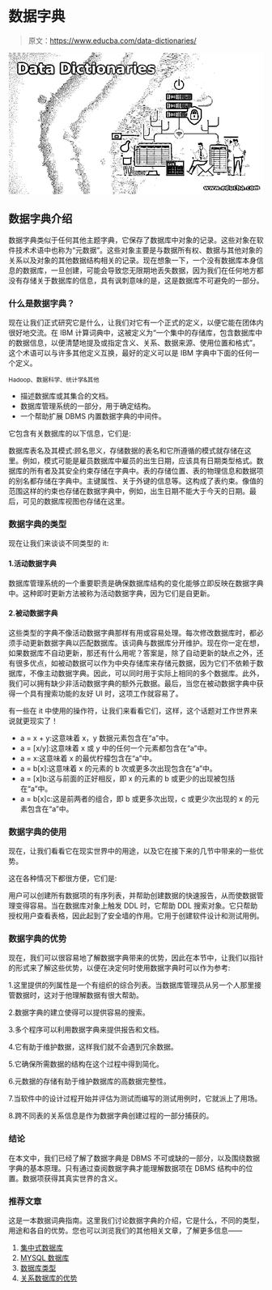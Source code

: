 # 数据字典

> 原文：<https://www.educba.com/data-dictionaries/>

![Data Dictionaries](img/87d62314f7983624acfe547cdebff057.png)



## 数据字典介绍

数据字典类似于任何其他主题字典，它保存了数据库中对象的记录。这些对象在软件技术术语中也称为“元数据”。这些对象主要是与数据所有权、数据与其他对象的关系以及对象的其他数据结构相关的记录。现在想象一下，一个没有数据库本身信息的数据库，一旦创建，可能会导致您无限期地丢失数据，因为我们在任何地方都没有存储关于数据库的信息，具有讽刺意味的是，这是数据库不可避免的一部分。

### 什么是数据字典？

现在让我们正式研究它是什么，让我们对它有一个正式的定义，以便它能在团体内很好地交流。在 IBM 计算词典中，这被定义为“一个集中的存储库，包含数据库中的数据信息，以便清楚地提及或指定含义、关系、数据来源、使用位置和格式”。这个术语可以与许多其他定义互换，最好的定义可以是 IBM 字典中下面的任何一个定义。

<small>Hadoop、数据科学、统计学&其他</small>

*   描述数据库或其集合的文档。
*   数据库管理系统的一部分，用于确定结构。
*   一个帮助扩展 DBMS 内置数据字典的中间件。

它包含有关数据库的以下信息，它们是:

数据库表名及其模式:顾名思义，存储数据的表名和它所遵循的模式就存储在这里。例如，模式可能是雇员数据库中雇员的出生日期，应该具有日期类型格式。数据库的所有者及其安全约束存储在字典中。表的存储位置、表的物理信息和数据项的别名都存储在字典中。主键属性、关于外键的信息等。这构成了表约束。像值的范围这样的约束也存储在数据字典中，例如，出生日期不能大于今天的日期。最后，可见的数据库视图也存储在这里。

### 数据字典的类型

现在让我们来谈谈不同类型的 it:

#### 1.活动数据字典

数据库管理系统的一个重要职责是确保数据库结构的变化能够立即反映在数据字典中。这种即时更新方法被称为活动数据字典，因为它们是自更新。

#### 2.被动数据字典

这些类型的字典不像活动数据字典那样有用或容易处理。每次修改数据库时，都必须手动更新数据字典以匹配数据库。该词典与数据库分开维护。现在你一定在想，如果数据库不自动更新，那还有什么用呢？答案是，除了自动更新的缺点之外，还有很多优点，如被动数据可以作为中央存储库来存储元数据，因为它们不依赖于数据库，不像主动数据字典。因此，可以同时用于实际上相同的多个数据库。此外，我们可以拥有缺少非活动数据字典的额外元数据。最后，当您在被动数据字典中获得一个具有搜索功能的友好 UI 时，这项工作就容易了。

有一些在 it 中使用的操作符，让我们来看看它们，这样，这个话题对工作世界来说就更现实了！

*   a = x + y:这意味着 x，y 数据元素包含在“a”中。
*   a = [x/y]:这意味着 x 或 y 中的任何一个元素都包含在“a”中。
*   a = x:这意味着 x 的最优柠檬包含在“a”中。
*   a = b[x]:这意味着 x 的元素的 b 次或更多次出现包含在“a”中。
*   a = [x]b:这与前面的正好相反，即 x 的元素的 b 或更少的出现被包括在“a”中。
*   a = b[x]c:这是前两者的组合，即 b 或更多次出现，c 或更少次出现的 x 的元素包含在“a”中。

### 数据字典的使用

现在，让我们看看它在现实世界中的用途，以及它在接下来的几节中带来的一些优势。

这在各种情况下都很方便，它们是:

用户可以创建所有数据项的有序列表，并帮助创建数据的快速报告，从而使数据管理变得容易。当在数据库对象上触发 DDL 时，它帮助 DDL 搜索对象。它只帮助授权用户查看表格，因此起到了安全墙的作用。它用于创建软件设计和测试用例。

### 数据字典的优势

现在，我们可以很容易地了解数据字典带来的优势，因此在本节中，让我们以指针的形式来了解这些优势，以便在决定何时使用数据字典时可以作为参考:

1.这里提供的列属性是一个有组织的综合列表。当数据库管理员从另一个人那里接管数据时，这对于他理解数据有很大帮助。

2.数据字典的建立使得可以提供容易的搜索。

3.多个程序可以利用数据字典来提供报告和文档。

4.它有助于维护数据，这样我们就不会遇到冗余数据。

5.它确保所需数据的结构在这个过程中得到简化。

6.元数据的存储有助于维护数据库的高数据完整性。

7.当软件中的设计过程开始并评估为测试而编写的测试用例时，它就派上了用场。

8.跨不同表的关系信息是作为数据字典创建过程的一部分捕获的。

### 结论

在本文中，我们已经了解了数据字典是 DBMS 不可或缺的一部分，以及围绕数据字典的基本原理。只有通过查阅数据字典才能理解数据项在 DBMS 结构中的位置。数据项获得其真实世界的含义。

### 推荐文章

这是一本数据词典指南。这里我们讨论数据字典的介绍，它是什么，不同的类型，用途和各自的优势。您也可以浏览我们的其他相关文章，了解更多信息——

1.  [集中式数据库](https://www.educba.com/centralized-database/)
2.  [MYSQL 数据库](https://www.educba.com/mysql-database/)
3.  [数据库类型](https://www.educba.com/types-of-database/)
4.  [关系数据库的优势](https://www.educba.com/relational-database-advantages/)





